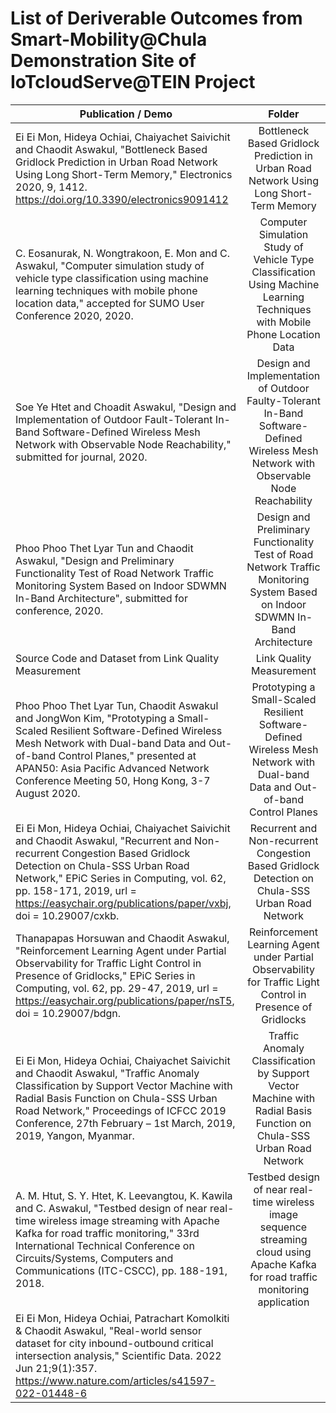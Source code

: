 # List of Deriverable Outcomes from Smart-Mobility@Chula Demonstration Site of IoTcloudServe@TEIN Project

| Publication / Demo       | Folder| 
| ------------- |:-------------:| 
| Ei Ei Mon, Hideya Ochiai, Chaiyachet Saivichit and Chaodit Aswakul, "Bottleneck Based Gridlock Prediction in Urban Road Network Using Long Short-Term Memory," Electronics 2020, 9, 1412. https://doi.org/10.3390/electronics9091412| Bottleneck Based Gridlock Prediction in Urban Road Network Using Long Short-Term Memory | 
|C. Eosanurak, N. Wongtrakoon, E. Mon and C. Aswakul, "Computer simulation study of vehicle type classification using machine learning techniques with mobile phone location data," accepted for SUMO User Conference 2020, 2020.     |Computer Simulation Study of Vehicle Type Classification Using Machine Learning Techniques with Mobile Phone Location Data|   
| Soe Ye Htet and Choadit Aswakul, "Design and Implementation of Outdoor Fault-Tolerant In-Band Software-Defined Wireless Mesh Network with Observable Node Reachability," submitted for journal, 2020.| Design and Implementation of Outdoor Faulty-Tolerant In-Band Software-Defined Wireless Mesh Network with Observable Node Reachability     | 
|  Phoo Phoo Thet Lyar Tun and Chaodit Aswakul, "Design and Preliminary Functionality Test of Road Network Traffic Monitoring System Based on Indoor SDWMN In-Band Architecture", submitted for conference, 2020.|Design and Preliminary Functionality Test of Road Network Traffic Monitoring System Based on Indoor SDWMN In-Band Architecture     | 
|Source Code and Dataset from Link Quality Measurement | Link Quality Measurement|
|Phoo Phoo Thet Lyar Tun, Chaodit Aswakul and JongWon Kim, "Prototyping a Small-Scaled Resilient Software-Defined Wireless Mesh Network with Dual-band Data and Out-of-band Control Planes,"  presented at APAN50: Asia Pacific Advanced Network Conference Meeting 50, Hong Kong, 3-7 August 2020.|Prototyping a Small-Scaled Resilient Software-Defined Wireless Mesh Network with Dual-band Data and Out-of-band Control Planes|
|Ei Ei Mon, Hideya Ochiai, Chaiyachet Saivichit and Chaodit Aswakul, "Recurrent and Non-recurrent Congestion Based Gridlock Detection on Chula-SSS Urban Road Network," EPiC Series in Computing, vol. 62, pp. 158-171, 2019, url = https://easychair.org/publications/paper/vxbj, doi = 10.29007/cxkb.|Recurrent and Non-recurrent Congestion Based Gridlock Detection on Chula-SSS Urban Road Network|
|Thanapapas Horsuwan and Chaodit Aswakul, "Reinforcement Learning Agent under Partial Observability for Traffic Light Control in Presence of Gridlocks," EPiC Series in Computing, vol. 62, pp. 29-47, 2019, url = https://easychair.org/publications/paper/nsT5, doi = 10.29007/bdgn.|Reinforcement Learning Agent under Partial Observability for Traffic Light Control in Presence of Gridlocks|
|Ei Ei Mon, Hideya Ochiai, Chaiyachet Saivichit and Chaodit Aswakul, "Traffic Anomaly Classification by Support Vector Machine with Radial Basis Function on Chula-SSS Urban Road Network," Proceedings of ICFCC 2019 Conference, 27th February – 1st March, 2019, 2019, Yangon, Myanmar.|Traffic Anomaly Classification by Support Vector Machine with Radial Basis Function on Chula-SSS Urban Road Network|
| A. M. Htut, S. Y. Htet, K. Leevangtou, K. Kawila and C. Aswakul, "Testbed design of near real-time wireless image streaming with Apache Kafka for road traffic monitoring," 33rd International Technical Conference on Circuits/Systems, Computers and Communications (ITC-CSCC), pp. 188-191, 2018. |Testbed design of near real-time wireless image sequence streaming cloud using Apache Kafka for road traffic monitoring application   | 
| Ei Ei Mon, Hideya Ochiai, Patrachart Komolkiti & Chaodit Aswakul, "Real-world sensor dataset for city inbound-outbound critical intersection analysis," Scientific Data. 2022 Jun 21;9(1):357. https://www.nature.com/articles/s41597-022-01448-6 | 
